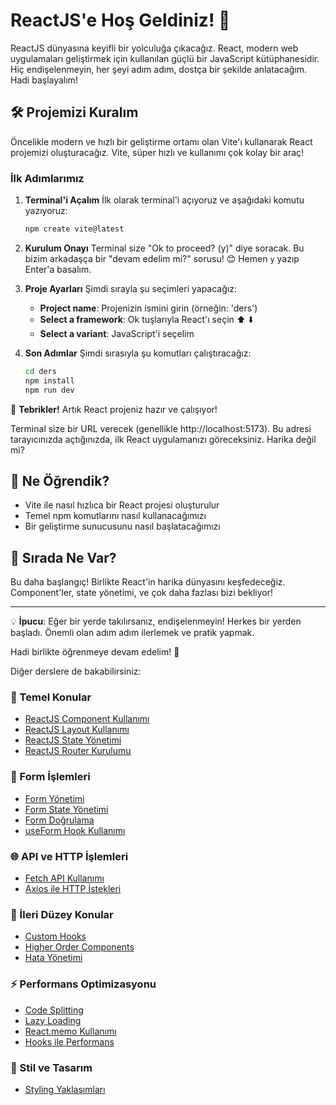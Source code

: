 # ReactJS'e Hoş Geldiniz! 🚀

ReactJS dünyasına keyifli bir yolculuğa çıkacağız. React, modern web uygulamaları geliştirmek için kullanılan güçlü bir JavaScript kütüphanesidir. Hiç endişelenmeyin, her şeyi adım adım, dostça bir şekilde anlatacağım. Hadi başlayalım!

## 🛠 Projemizi Kuralım

Öncelikle modern ve hızlı bir geliştirme ortamı olan Vite'ı kullanarak React projemizi oluşturacağız. Vite, süper hızlı ve kullanımı çok kolay bir araç!

### İlk Adımlarımız

1. **Terminal'i Açalım**
   İlk olarak terminal'i açıyoruz ve aşağıdaki komutu yazıyoruz:
   ```bash
   npm create vite@latest
   ```

2. **Kurulum Onayı**
   Terminal size "Ok to proceed? (y)" diye soracak. Bu bizim arkadaşça bir "devam edelim mi?" sorusu! 😊 Hemen `y` yazıp Enter'a basalım.

3. **Proje Ayarları**
   Şimdi sırayla şu seçimleri yapacağız:
   - **Project name**: Projenizin ismini girin (örneğin: 'ders')
   - **Select a framework**: Ok tuşlarıyla React'ı seçin ⬆️ ⬇️
   - **Select a variant**: JavaScript'i seçelim

4. **Son Adımlar**
   Şimdi sırasıyla şu komutları çalıştıracağız:
   ```bash
   cd ders
   npm install
   npm run dev
   ```

🎉 **Tebrikler!** Artık React projeniz hazır ve çalışıyor!

Terminal size bir URL verecek (genellikle http://localhost:5173). Bu adresi tarayıcınızda açtığınızda, ilk React uygulamanızı göreceksiniz. Harika değil mi?

## 🎯 Ne Öğrendik?
- Vite ile nasıl hızlıca bir React projesi oluşturulur
- Temel npm komutlarını nasıl kullanacağımızı
- Bir geliştirme sunucusunu nasıl başlatacağımızı

## 🚀 Sırada Ne Var?
Bu daha başlangıç! Birlikte React'in harika dünyasını keşfedeceğiz. Component'ler, state yönetimi, ve çok daha fazlası bizi bekliyor!

---

💡 **İpucu**: Eğer bir yerde takılırsanız, endişelenmeyin! Herkes bir yerden başladı. Önemli olan adım adım ilerlemek ve pratik yapmak.

Hadi birlikte öğrenmeye devam edelim! 🌟

Diğer derslere de bakabilirsiniz:

### 🔰 Temel Konular
- [ReactJS Component Kullanımı](https://github.com/fahrettinrizaergin/yazilim-anlatimlarim/blob/main/react-components.md)
- [ReactJS Layout Kullanımı](https://github.com/fahrettinrizaergin/yazilim-anlatimlarim/blob/main/react-layouts.md)
- [ReactJS State Yönetimi](https://github.com/fahrettinrizaergin/yazilim-anlatimlarim/blob/main/react-state-management.md)
- [ReactJS Router Kurulumu](https://github.com/fahrettinrizaergin/yazilim-anlatimlarim/blob/main/setup-reactjs-router-dom.md)

### 📝 Form İşlemleri
- [Form Yönetimi](https://github.com/fahrettinrizaergin/yazilim-anlatimlarim/blob/main/react-form-handling.md)
- [Form State Yönetimi](https://github.com/fahrettinrizaergin/yazilim-anlatimlarim/blob/main/react-form-state-management.md)
- [Form Doğrulama](https://github.com/fahrettinrizaergin/yazilim-anlatimlarim/blob/main/react-form-validation.md)
- [useForm Hook Kullanımı](https://github.com/fahrettinrizaergin/yazilim-anlatimlarim/blob/main/react-form-useform.md)

### 🌐 API ve HTTP İşlemleri
- [Fetch API Kullanımı](https://github.com/fahrettinrizaergin/yazilim-anlatimlarim/blob/main/react-fetch-api.md)
- [Axios ile HTTP İstekleri](https://github.com/fahrettinrizaergin/yazilim-anlatimlarim/blob/main/react-axios-http.md)

### 🚀 İleri Düzey Konular
- [Custom Hooks](https://github.com/fahrettinrizaergin/yazilim-anlatimlarim/blob/main/react-custom-hooks.md)
- [Higher Order Components](https://github.com/fahrettinrizaergin/yazilim-anlatimlarim/blob/main/react-higher-order-components.md)
- [Hata Yönetimi](https://github.com/fahrettinrizaergin/yazilim-anlatimlarim/blob/main/react-error-handling.md)

### ⚡ Performans Optimizasyonu
- [Code Splitting](https://github.com/fahrettinrizaergin/yazilim-anlatimlarim/blob/main/react-performance-code-splitting.md)
- [Lazy Loading](https://github.com/fahrettinrizaergin/yazilim-anlatimlarim/blob/main/react-performance-lazy-loading.md)
- [React.memo Kullanımı](https://github.com/fahrettinrizaergin/yazilim-anlatimlarim/blob/main/react-performance-memo.md)
- [Hooks ile Performans](https://github.com/fahrettinrizaergin/yazilim-anlatimlarim/blob/main/react-performance-hooks.md)

### 🎨 Stil ve Tasarım
- [Styling Yaklaşımları](https://github.com/fahrettinrizaergin/yazilim-anlatimlarim/blob/main/react-styling-approaches.md)
